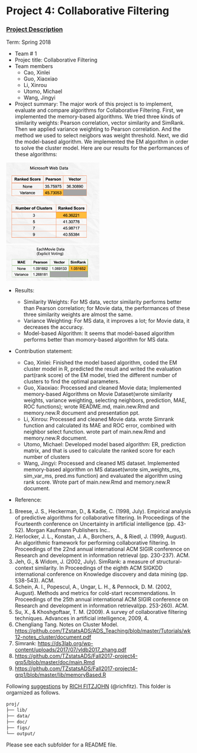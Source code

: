 # Project 4: Collaborative Filtering

### [Project Description](doc/project4_desc.md)

Term: Spring 2018

+ Team # 1
+ Projec title: Collaborative Filtering
+ Team members
	+ Cao, Xinlei
	+ Guo, Xiaoxiao
	+ Li, Xinrou
	+ Utomo, Michael
	+ Wang, Jingyi
+ Project summary: The major work of this project is to implement, evaluate and compare algorithms for Collaborative Filtering. First, we implemented the memory-based algorithms. We tried three kinds of similarity weights: Pearson correlation, vector similarity and SimRank. Then we applied variance weighting to Pearson correlation. And the method we used to select neigbors was weight threshold. Next, we did the model-based algorithm. We implemented the EM algorithm in order to solve the cluster model. Here are our results for the performances of these algorithms:
<img src="figs/P2.png" alt="test image size" height="50%" width="50%">
<img src="figs/P1.png" alt="test image size" height="50%" width="50%">

+ Results:
	+ Similarity Weights: For MS data, vector similarity performs better than Pearson correlation; for Movie data, the performances of these three similarity weights are almost the same.
	+ Variance Weighting: For MS data, it improves a lot; for Movie data, it decreases the accuracy.
	+ Model-based Algorithm: It seems that model-based algorithm performs better than momory-based algorithm for MS data.

+ Contribution statement:
	+ Cao, Xinlei: Finished the model based algorithm, coded the EM cluster model in R, predicted the result and writed the evaluation part(rank score) of the EM model, tried the different number of clusters to find the optimal parameters. 
	+ Guo, Xiaoxiao: Processed and cleaned Movie data; Implemented memory-based Algorithms on Movie Dataset(wrote similarity weights, variance weighting, selecting neighbors, prediction, MAE, ROC functions); wrote README.md, main.new.Rmd and memory.new.R document and presentation ppt.
	+ Li, Xinrou: Processed and cleaned Movie data. wrote Simrank function and calculated its MAE and ROC error, combined with neighbor select function. wrote part of main.new.Rmd and memory.new.R document.
	+ Utomo, Michael: Developed model based algorithm: ER, prediction matrix, and that is used to calculate the ranked score for each number of clusters
	+ Wang, Jingyi: Processed and cleaned MS dataset. Implemented memory-based algorithm on MS dataset(wrote sim_weights_ms, sim_var_ms, pred.ms function) and evaluated the algorithm using rank score. Wrote part of main.new.Rmd and memory.new.R document.

+ Reference:
1. Breese, J. S., Heckerman, D., & Kadie, C. (1998, July). Empirical analysis of predictive algorithms for collaborative filtering. In Proceedings of the Fourteenth conference on Uncertainty in artificial intelligence (pp. 43-52). Morgan Kaufmann Publishers Inc..
2. Herlocker, J. L., Konstan, J. A., Borchers, A., & Riedl, J. (1999, August). An algorithmic framework for performing collaborative filtering. In Proceedings of the 22nd annual international ACM SIGIR conference on Research and development in information retrieval (pp. 230-237). ACM.
3. Jeh, G., & Widom, J. (2002, July). SimRank: a measure of structural-context similarity. In Proceedings of the eighth ACM SIGKDD international conference on Knowledge discovery and data mining (pp. 538-543). ACM.
4. Schein, A. I., Popescul, A., Ungar, L. H., & Pennock, D. M. (2002, August). Methods and metrics for cold-start recommendations. In Proceedings of the 25th annual international ACM SIGIR conference on Research and development in information retrieval(pp. 253-260). ACM.
5. Su, X., & Khoshgoftaar, T. M. (2009). A survey of collaborative filtering techniques. Advances in artificial intelligence, 2009, 4.
6. Chengliang Tang. Notes on Cluster Model.   
   https://github.com/TZstatsADS/ADS_Teaching/blob/master/Tutorials/wk12-notes_cluster/document.pdf
7. Simrank: https://ds3lab.org/wp-content/uploads/2017/07/vldb2017_zhang.pdf
8. https://github.com/TZstatsADS/Fall2017-project4-grp5/blob/master/doc/main.Rmd
9. https://github.com/TZstatsADS/Fall2017-project4-grp1/blob/master/lib/memoryBased.R

Following [suggestions](http://nicercode.github.io/blog/2013-04-05-projects/) by [RICH FITZJOHN](http://nicercode.github.io/about/#Team) (@richfitz). This folder is orgarnized as follows.

```
proj/
├── lib/
├── data/
├── doc/
├── figs/
└── output/
```

Please see each subfolder for a README file.
